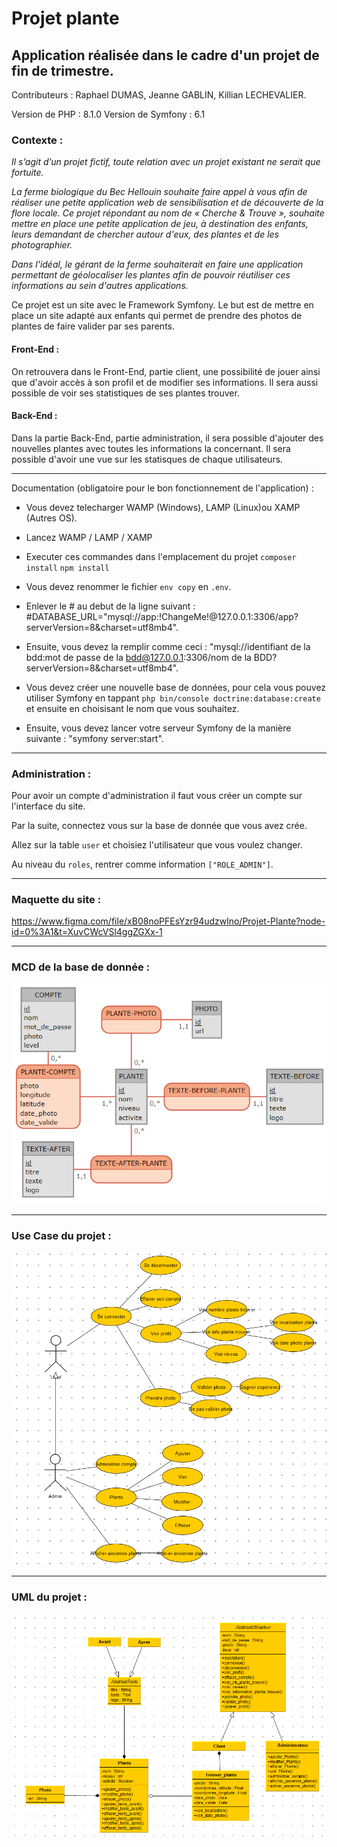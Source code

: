 # Projet plante
## Application réalisée dans le cadre d'un projet de fin de trimestre.

Contributeurs : Raphael DUMAS, Jeanne GABLIN, Killian LECHEVALIER.

Version de PHP : 8.1.0
Version de Symfony : 6.1

### Contexte :

*Il s’agit d’un projet fictif, toute relation avec un projet existant ne serait que fortuite.*

*La ferme biologique du Bec Hellouin souhaite faire appel à vous afin de réaliser une petite application web de sensibilisation et de découverte de la flore locale. Ce projet répondant au nom de « Cherche & Trouve », souhaite mettre en place une petite application de jeu, à destination des enfants, leurs demandant de chercher autour d'eux, des plantes et de les photographier.*

*Dans l'idéal, le gérant de la ferme souhaiterait en faire une application permettant de géolocaliser les plantes afin de pouvoir réutiliser ces informations au sein d'autres applications.*

Ce projet est un site avec le Framework Symfony.
Le but est de mettre en place un site adapté aux enfants qui permet de prendre des photos de plantes de faire valider par ses parents.

#### Front-End :

On retrouvera dans le Front-End, partie client, une possibilité de jouer ainsi que d'avoir accès à son profil et de modifier ses informations. Il sera aussi possible de voir ses statistiques de ses plantes trouver.

#### Back-End :

Dans la partie Back-End, partie administration, il sera possible d'ajouter des nouvelles plantes avec toutes les informations la concernant. Il sera possible d'avoir une vue sur les statisques de chaque utilisateurs.

---

Documentation (obligatoire pour le bon fonctionnement de l'application) :

* Vous devez telecharger WAMP (Windows), LAMP (Linux)ou XAMP (Autres OS).

* Lancez WAMP / LAMP / XAMP

* Executer ces commandes dans l'emplacement du projet 
`composer install`
`npm install`

* Vous devez renommer le fichier `env copy` en `.env`.

* Enlever le # au debut de la ligne suivant : 
#DATABASE_URL="mysql://app:!ChangeMe!@127.0.0.1:3306/app?serverVersion=8&charset=utf8mb4". 

* Ensuite, vous devez la remplir comme ceci : 
"mysql://identifiant de la bdd:mot de passe de la bdd@127.0.0.1:3306/nom de la BDD?serverVersion=8&charset=utf8mb4".

* Vous devez créer une nouvelle base de données, pour cela vous pouvez utiliser Symfony en tappant `php bin/console doctrine:database:create` et ensuite en choisisant le nom que vous souhaitez.

* Ensuite, vous devez lancer votre serveur Symfony de la manière suivante : "symfony server:start".

---

### Administration :

Pour avoir un compte d'administration il faut vous créer un compte sur l'interface du site.

Par la suite, connectez vous sur la base de donnée que vous avez crée.

Allez sur la table `user` et choisiez l'utilisateur que vous voulez changer.

Au niveau du `roles`, rentrer comme information `["ROLE_ADMIN"]`.

---

### Maquette du site :

https://www.figma.com/file/xB08noPFEsYzr94udzwlno/Projet-Plante?node-id=0%3A1&t=XuvCWcVSl4ggZGXx-1

---

### MCD de la base de donnée :

<img src="Annexe/MCD.png">

---

### Use Case du projet :

<img src="Annexe/Use_Case.png">

---

### UML du projet :

<img src="Annexe/UML.png">